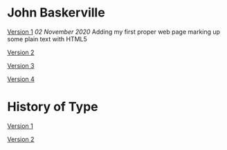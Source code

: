 John Baskerville
================
[Version 1](https://caragreene.github.io/john-baskerville/john_baskerville.html)
*02 November 2020*
Adding my first proper web page marking up some plain text with HTML5

[Version 2](https://caragreene.github.io/john-baskerville/john_baskerville_version2.html)

[Version 3](https://caragreene.githib.io/john-baskerville/john_baskerville-version_three.html)

[Version 4](https://caragreene.githib.io/john-baskerville/john_baskerville_version_4.html)


History of Type
===============
[Version 1](https://caragreene.github.io/john-baskerville/john_baskerville/history-one.html)

[Version 2](https://caragreene.github.io/john-baskerville/john_baskerville/history-two.html)

